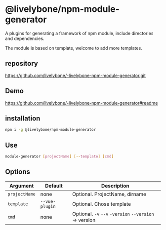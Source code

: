 # @livelybone/npm-module-generator
A plugins for generating a framework of npm module, include directories and dependencies.

The module is based on template, welcome to add more templates.

## repository
https://github.com/livelybone/-livelybone-npm-module-generator.git

## Demo
https://github.com/livelybone/-livelybone-npm-module-generator#readme

## installation
```bash
npm i -g @livelybone/npm-module-generator
```

## Use
```bash
module-generator [projectName] [--template] [cmd]
```

## Options
|Argument|Default|Description|
|--------|-------|-----------|
|`projectName`|none|Optional. ProjectName, dirname|
|`template`|`--vue-plugin`|Optional. Chose template|
|`cmd`|none|Optional. `-v` `--v` `-version` `--version` -> version |
